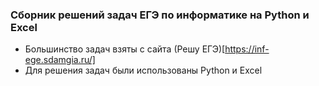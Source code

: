 ### Сборник решений задач ЕГЭ по информатике на Python и Excel

* Большинство задач взяты с сайта (Решу ЕГЭ)[https://inf-ege.sdamgia.ru/]
* Для решения задач были использованы Python и Excel
